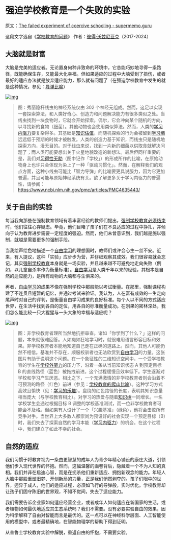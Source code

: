 # 强迫学校教育是一个失败的实验

原文：[The failed experiment of coercive schooling - supermemo.guru](https://supermemo.guru/wiki/The_failed_experiment_of_coercive_schooling)

这段文字选自《[学校教育的问题](https://supermemo.guru/wiki/Problem_of_Schooling)》 作者：[彼得·沃兹尼亚克](https://supermemo.guru/wiki/Piotr_Wozniak)（2017-2024）

## 大脑就是财富

大脑是完美的适应者。无论置身何种非致命的环境中，它总能巧妙地寻得一条路径，既能确保生存，又能最大化幸福。但如果适应的过程中大脑受到了损伤，或者最好的适应办法就是放弃适应能力，那么就有问题了（在强迫学校教育中发生的就是这种情况，参见：[导弹比喻](https://supermemo.guru/wiki/Missile_metaphor)）

[![img](https://supermemo.guru/images/thumb/e/ed/Curiosity%2C_creativity_and_learned_helplessness_in_a_worm.png/400px-Curiosity%2C_creativity_and_learned_helplessness_in_a_worm.png)](https://supermemo.guru/wiki/File:Curiosity,_creativity_and_learned_helplessness_in_a_worm.png)

> 图：秀丽隐杆线虫的神经系统仅由 302 个神经元组成。然而，这足以实现一套探索算法，和人类好奇心、创造力和问题解决能力有很多类似之处。当线虫找到一块食物时，它就会开始探索。偶尔，它会冲向某个随机的方向，以寻找新的食物（细菌）。其他动物也会使用类似算法。然而，人类的[学习内驱力](https://supermemo.guru/wiki/Learn_drive)要复杂得多。其基础是[知识估值](https://supermemo.guru/wiki/Knowledge_valuation)，而随机探索的行为会被留到[学习熵](https://supermemo.guru/wiki/Learntropy)远远低于预期的时候才被触发。人类的创造力基于知识，而线虫只是随机地探索方向，漫无目的。对于线虫来说，找到一片新的细菌以供取食就解决问题了；而人类可能要想出关于火星地貌改造的新想法。最后但同样重要的是，我们对[习得性无助](https://supermemo.guru/wiki/Learned_helplessness)（图中记作「学校」）的形成所作的比喻，在原始动物身上也许只会体现为染上了一种「驱动习惯化」。然而，在解释我们的观点方面，这种小线虫可能比「智力导弹」的比喻要更具说服力，因为它更加普遍，并且可能与原始神经系统有关。欲了解更多关于学习内驱力的普遍性，请参阅：https://www.ncbi.nlm.nih.gov/pmc/articles/PMC4635443/

## 关于自由的实验

每当我向那些在强制教育领域有着丰富经验的教师们提出，[强制学校教育必须结束](https://supermemo.guru/wiki/Compulsory_schooling_must_end)时，他们往往心存疑虑。毕竟，他们目睹了孩子们在不良适应的过程中挣扎，并倾向于认为教育进步需要一定程度的强迫。然而，他们未曾意识到，我们越是施以强制，就越是需要更多的强制手段。

当我绘声绘色地描述一个[自由学习](https://supermemo.guru/wiki/Free_learning)的理想国时，教师们或许会心生一丝不安。近来，有人提议，这种「实验」应步步为营，并仔细观察其成效。我们很容易就会忘记，其实[强制学校教育](https://supermemo.guru/wiki/Compulsory_schooling)本身就是一场实验，并且越来越不可避免地走向失败（例如，以儿童自杀率作为衡量标准）。[自由学习](https://supermemo.guru/wiki/Free_learning)是人类千年以来的经验，其根本是自然的适应能力，是所有动物的大脑都与生俱来的。

再者，[自由学习](https://supermemo.guru/wiki/Free_learning)的成果不像在强制学校中那般能以考试衡量。在那里，强制课程构建了不连贯且短暂的记忆，并通过考试来验证。我认为，人在富有成效的一生走向尾声时对自己的评判，是衡量自由学习成果的良好标准。每个人以不同的方式适应世界，在生活中找到各自的定位，用各自的标准衡量成功。在刚果的密林深处，我们怎么能比较一只大猩猩与一头大象的幸福与适应呢？

[![img](https://supermemo.guru/images/thumb/8/87/Exploration_pathways_at_school_and_in_unschooling.png/400px-Exploration_pathways_at_school_and_in_unschooling.png)](https://supermemo.guru/wiki/File:Exploration_pathways_at_school_and_in_unschooling.png)

> 图：非学校教育者理所当然地抗拒审查。诸如「你学到了什么？」这样的问题，本来就很难回答。人如痴如狂地学习时，就很难用语言形容目标和效果。非学校教育者本能地知道自己走在正确的道路上。然而，其他人可能仍然不相信。基准并不存在，顺服校驯者也无法欣赏到[自由学习](https://supermemo.guru/wiki/Free_learning)的力量。这张图片有助于说明这个问题。在一个象征性的二维知识空间中，一个受学校教育的学生在[学校外驱力](https://supermemo.guru/wiki/School_drive)的压力下，沿着一条从当前知识状态 A 到预定目标 B 的直线路径（蓝色）被拖拽前进。这个过程缓慢且效率低下。学生逐渐对学校和学习产生厌恶。相比之下，一个充满激情的非学校教育者则会沿着不可预测的路径（红色）前进（参见：[学校教育的爬山比喻](https://supermemo.guru/wiki/Mountain_climb_metaphor_of_schooling)）。这种学习方式高效且愉快（见：[学习的乐趣](https://supermemo.guru/wiki/Pleasure_of_learning)）。盘绕的红色路径的长度，表明其知识总量相当庞大（与学校教育相比）。对学习的热爱与随着[知识树](https://supermemo.guru/wiki/Knowledge_tree)一同增长。一名学校学生会通过根据目标 B 调整的学校基准测试，而一位非学校教育者可能会不及格。但如果有人设计了一个「兴趣基准」（绿色），他将会击败所有竞争对手。当世界上大多数人都崇尚为预设好的社会实现一个预定目标（B）时，我们失去了探索自然的学习本能（[学习内驱力](https://supermemo.guru/wiki/Learn_drive)）的机会。在这个过程中，我们建立了如此不幸的社会。

## 自然的适应

我们习惯于将教育视为一条由更智慧的成年人为青少年精心铺设的康庄大道，引领他们步入现代世界的怀抱。然而，这幅温馨的画卷背后，隐藏着一个不为人知的真相。我们并非在启迪心智，而是在扼杀他们重新适应、拥抱新观念的能力。年轻人大脑中那股重塑旧梦、开创新局的力量，正是我们悄然剥夺的。孩子们眼中的世界，迥异于成人，他们的适应过程，必须如飞行的导弹般，实时优化。学校教育却让孩子们固守陈旧的世界观，不知不觉间，失去了适应能力。

我们需要告诉企业家如何适应经营企业，或者成年人如何适应在新国家的生活，或者植物如何最优地适应其生态系统吗？我们不需要。没有必要实验自由的效果，因为科学解释了自由对智能而言是最优的。这一点可以在神经科学层面、人工智能使用的模型中，或者最精确地，在智能物理学的帮助下得到证明。

从普鲁士学校教育实验中解脱，重返自由的怀抱，不需要实验。